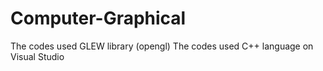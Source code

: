 # Computer-Graphical
The codes used GLEW library (opengl)
The codes used C++ language on Visual Studio
